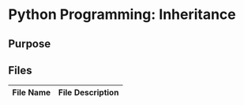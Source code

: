 # Python Programming: Inheritance

## Purpose

## Files

| File Name | File Description |
| --------- | ---------------- |
